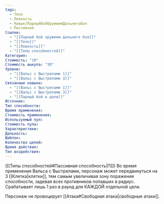 ```yaml
---
tags:
  - Тело
  - Ловкость
  - Навык/ПарныйБойОружиемДальнегоБоя
  - Пассивная
Ссылки:
  - "[[Парный бой оружием дальнего боя]]"
  - "[[Тело]]"
  - "[[Ловкость]]"
  - "[[Типы способностей]]"
Категория: 
Стоимость: "10"
Стоимость выкупа: "30"
Уровни:
  - "[[Вальс с Выстрелами 1]]"
  - "[[Вальс с Выстрелами 3]]"
Связанные навыки:
  - "[[Вальс с Выстрелами 1]]"
  - "[[Вальс с Выстрелами 3]]"
  - "[[Парный бой в дали]]"
Источник:
Тип способности:
Время применения:
Стоимость применения:
Используемый пул:
Стоимость пула:
Характеристики:
Дальность:
Шаблон:
Количество целей:
Время действия:
Тип воздействия:
---
```

([[Типы способностей#Пассивная способность|П]]) Во время применения Вальса с Выстрелами, персонаж может передвинуться на 3 [[Клетка|клетки]], тем самым увеличивая зону поражения способности, задевая всех противников попавших в радиус. Срабатывает лишь 1 раз в раунд для КАЖДОЙ отдельной цели. 

Персонаж не провоцирует [[Атака#Свободная атака|свободные атаки]].
